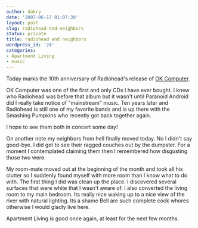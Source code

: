 ```yaml
---
author: dakry
date: '2007-06-17 01:07:30'
layout: post
slug: radiohead-and-neighbors
status: private
title: radiohead and neighbors
wordpress_id: '24'
categories:
- Apartment Living
- music
---
```


Today marks the 10th anniversary of Radiohead's release of [OK
Computer](http://en.wikipedia.org/wiki/OK_Computer).

OK Computer was one of the first and only CDs I have ever bought. I knew who
Radiohead was before that album but it wasn't until Paranoid Android did I
really take notice of "mainstream" music. Ten years later and Radiohead is
still one of my favorite bands and is up there with the Smashing Pumpkins who
recently got back together again.

I hope to see them both in concert some day!

On another note my neighbors from hell finally moved today. No I didn't say
good-bye. I did get to see their ragged couches out by the dumpster. For a
moment I contemplated claiming them then I remembered how disgusting those two
were.

My room-mate moved out at the beginning of the month and took all his clutter
so I suddenly found myself with more room than I know what to do with. The
first thing I did was clean up the place. I discovered several surfaces that
were white that I wasn't aware of. I also converted the living room to my main
bedroom. Its really nice waking up to a nice view of the river with natural
lighting. Its a shame Bell are such complete cock whores otherwise I would
gladly live here.

Apartment Living is good once again, at least for the next few months.

